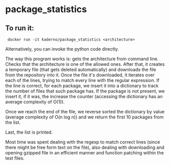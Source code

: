 # package_statistics


## To run it:
```
 docker run -it kaderno/package_statistics <architecture>
```

Alternatively, you can invoke the python code directly.

The way this program works is: gets the architecture from command line. Checks that the architecture is one of the allowed ones. After that, it creates a temporary file (that gets deleted automatically) and downloads the file from the repository into it. Once the file it's downloaded, it iterates over each of the lines, trying to match every line with the regular expression. If the line is correct, for each package, we insert it into a dictionary to track the number of files that such package has. If the package is not present, we insert it, if it was, the increase the counter (accessing the dictionary has an average complexity of O(1)). 

Once we reach the end of the file, we reverse sorted the dictionary by value (average complexity of O(n log n)) and we return the first 10 packages from the list.

Last, the list is printed.

Most time was spent dealing with the regexp to match correct lines (since there might be free form text on the file), also dealing with downloading and opening gzipped file in an efficient manner and function patching within the test files.
